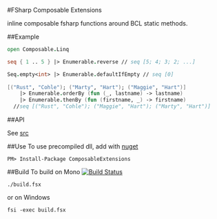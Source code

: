 #FSharp Composable Extensions

inline composable fsharp functions around BCL static methods.

##Example
```fsharp
open Composable.Linq

seq { 1 .. 5 } |> Enumerable.reverse // seq [5; 4; 3; 2; ...]

Seq.empty<int> |> Enumerable.defaultIfEmpty // seq [0]
    
[("Rust", "Cohle"); ("Marty", "Hart"); ("Maggie", "Hart")] 
    |> Enumerable.orderBy (fun (_, lastname) -> lastname)
    |> Enumerable.thenBy (fun (firstname, _) -> firstname)
  //seq [("Rust", "Cohle"); ("Maggie", "Hart"); ("Marty", "Hart")]

```
##API

See [src](https://github.com/jbtule/ComposableExtensions/tree/master/src)

##Use
To use precompiled dll, add with [nuget](https://www.nuget.org/packages/ComposableExtensions/)
```
PM> Install-Package ComposableExtensions
```
##Build
To build on Mono [![Build Status](https://travis-ci.org/jbtule/ComposableExtensions.png?branch=master)](https://travis-ci.org/jbtule/ComposableExtensions)
```
./build.fsx 
```
or on Windows
```
fsi -exec build.fsx
```
